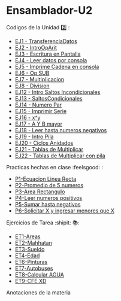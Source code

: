 # Ensamblador-U2

Codigos de la Unidad :two: :
* [EJ1 - TransferenciaDatos](https://github.com/emmaprofemx/Ensamblador-U2/blob/main/PM_U2_Q2/P_1_TransferenciaDatos.asm)
* [EJ2 - IntroOpArit](https://github.com/emmaprofemx/Ensamblador-U2/blob/main/PM_U2_Q2/P_2_IntroOpArit.asm)
* [EJ3 - Escritura en Pantalla](https://github.com/emmaprofemx/Ensamblador-U2/blob/main/PM_U2_Q2/P_3_EscrituraEnPantalla.asm)
* [EJ4 - Leer datos por consola](https://github.com/emmaprofemx/Ensamblador-U2/blob/main/PM_U2_Q2/P_4_LeerDatosConsola.asm)
* [EJ5 - Imprime Cadena en consola](https://github.com/emmaprofemx/Ensamblador-U2/blob/main/PM_U2_Q2/P_5_ImprimeCadenenconsola.asm)
* [EJ6 - Op SUB](https://github.com/emmaprofemx/Ensamblador-U2/blob/main/PM_U2_Q2/P_6_Op_SUB_.asm)
* [EJ7 - Multiplicacion](https://github.com/emmaprofemx/Ensamblador-U2/blob/main/PM_U2_Q2/P_7_Multiplicacion_.asm)
* [EJ8 - Division](https://github.com/emmaprofemx/Ensamblador-U2/blob/main/PM_U2_Q2/P_8_Division_.asm)
* [EJ12 - Intro Saltos Incondicionales](https://github.com/emmaprofemx/Ensamblador-U2/blob/main/PM_U2_Q2/P_12_IntroSaltosIncondicionales_.asm)
* [EJ13 - SaltosCondicionales](https://github.com/emmaprofemx/Ensamblador-U2/blob/main/PM_U2_Q2/P_13_SaltosCondicionales.asm)
* [EJ14 - Numero Par](https://github.com/emmaprofemx/Ensamblador-U2/blob/main/PM_U2_Q2/P_14_NumeroPar_.asm)
* [EJ15 - Imprimir Serie](https://github.com/emmaprofemx/Ensamblador-U2/blob/main/PM_U2_Q2/P_15_ImprimirSerie_.asm)
* [EJ16 - x^y](https://github.com/emmaprofemx/Ensamblador-U2/blob/main/PM_U2_Q2/P_16_XalaY_.asm)
* [EJ17 - A Y B mayor](https://github.com/emmaprofemx/Ensamblador-U2/blob/main/PM_U2_Q2/P_17_Checar2Num_.asm#L19)
* [EJ18 - Leer hasta numeros negativos](https://github.com/emmaprofemx/Ensamblador-U2/blob/main/PM_U2_Q2/P_18_LeerHastaNegativos_.asm)
* [EJ19 - Intro Pila](https://github.com/emmaprofemx/Ensamblador-U2/blob/main/PM_U2_Q2/P_19_IntroPila_.asm)
* [EJ20 - Ciclos Anidados](https://github.com/emmaprofemx/Ensamblador-U2/blob/main/PM_U2_Q2/P_20_CiclosAnidados1_.asm)
* [EJ21 - Tablas de Multiplicar](https://github.com/emmaprofemx/Ensamblador-U2/blob/main/PM_U2_Q2/P_21_TablaMultiplicar.asm)
* [EJ22 - Tablas de Multiplicar con pila](https://github.com/emmaprofemx/Ensamblador-U2/tree/main/PM_U2_Q2)

Practicas hechas en clase :feelsgood: : 
* [P1-Ecuacion Linea Recta](https://github.com/emmaprofemx/Ensamblador-U2/blob/main/PM_U2_Q2/P_9_EcuacionLineaRecta.asm)
* [P2-Promedio de 5 numeros](https://github.com/emmaprofemx/Ensamblador-U2/blob/main/PM_U2_Q2/P_10_Promedio5Numeros.asm)
* [P3-Area Rectangulo](https://github.com/emmaprofemx/Ensamblador-U2/blob/main/PM_U2_Q2/P_11_AreaRectangulo_.asm)
* [P4-Leer numeros positivos](https://github.com/emmaprofemx/Ensamblador-U2/blob/main/PM_U2_Q2/Ej_4_LeerNumerosPositivos.asm)
* [P5-Sumar hasta negativos](https://github.com/emmaprofemx/Ensamblador-U2/blob/main/PM_U2_Q2/Ejercicio_5_SumaHastaNeg.asm)
* [P6-Solicitar X y ingresar menores que X](https://github.com/emmaprofemx/Ensamblador-U2/blob/main/PM_U2_Q2/Ej6.asm)

 Ejercicios de Tarea :shipit: :books::
 * [ET1-Areas](https://github.com/emmaprofemx/Ensamblador-U2/blob/main/PM_U2_Q2/ET_1_Areas.asm)
 * [ET2-Mahhatan](https://github.com/emmaprofemx/Ensamblador-U2/blob/main/PM_U2_Q2/ETPB_2_Manhattan.asm)
 * [ET3-Sueldo](https://github.com/emmaprofemx/Ensamblador-U2/blob/main/PM_U2_Q2/ET_3_Sueldo.asm)
 * [ET4-Edad](https://github.com/emmaprofemx/Ensamblador-U2/blob/main/PM_U2_Q2/ET_4_Edad.asm)
 * [ET6-Pinturas](https://github.com/emmaprofemx/Ensamblador-U2/blob/main/PM_U2_Q2/ET_6_Pinturas.asm)
 * [ET7-Autobuses](https://github.com/emmaprofemx/Ensamblador-U2/blob/main/PM_U2_Q2/ET_7_Autobuses.asm)
 * [ET8-Calcular AGUA](https://github.com/emmaprofemx/Ensamblador-U2/blob/main/PM_U2_Q2/ET_8_CONAGUA.asm)
 * [ET9-CFE XD](https://github.com/emmaprofemx/Ensamblador-U2/blob/main/PM_U2_Q2/ET_9_CFE.asm)

Anotaciones de la materia
